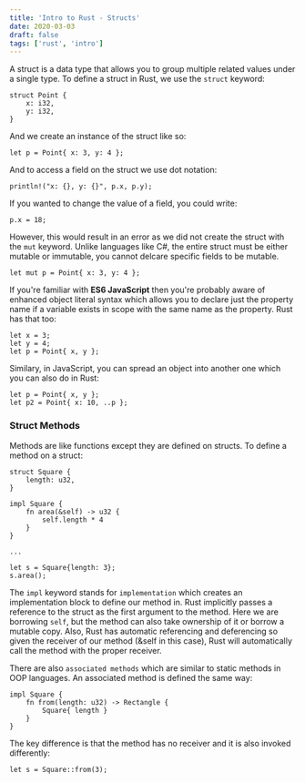 ```yaml
---
title: 'Intro to Rust - Structs'
date: 2020-03-03
draft: false
tags: ['rust', 'intro']
---
```


A struct is a data type that allows you to group multiple related values under a single type. To define a struct in Rust, we use the `struct` keyword:

```
struct Point {
    x: i32,
    y: i32,
}
```

And we create an instance of the struct like so:

```
let p = Point{ x: 3, y: 4 };
```

And to access a field on the struct we use dot notation:

```
println!("x: {}, y: {}", p.x, p.y);
```

If you wanted to change the value of a field, you could write:

```
p.x = 18;
```

However, this would result in an error as we did not create the struct with the `mut` keyword. Unlike languages like C#, the entire struct must be either mutable or immutable, you cannot delcare specific fields to be mutable.

```
let mut p = Point{ x: 3, y: 4 };
```

If you're familiar with **ES6 JavaScript** then you're probably aware of enhanced object literal syntax which allows you to declare just the property name if a variable exists in scope with the same name as the property. Rust has that too:

```
let x = 3;
let y = 4;
let p = Point{ x, y };
```

Similary, in JavaScript, you can spread an object into another one which you can also do in Rust:

```
let p = Point{ x, y };
let p2 = Point{ x: 10, ..p };
```

### Struct Methods

Methods are like functions except they are defined on structs. To define a method on a struct:

```
struct Square {
    length: u32,
}

impl Square {
    fn area(&self) -> u32 {
        self.length * 4
    }
}

...

let s = Square{length: 3};
s.area();
```

The `impl` keyword stands for `implementation` which creates an implementation block to define our method in. Rust implicitly passes a reference to the struct as the first argument to the method. Here we are borrowing `self`, but the method can also take ownership of it or borrow a mutable copy. Also, Rust has automatic referencing and deferencing so given the receiver of our method (&self in this case), Rust will automatically call the method with the proper receiver.

There are also `associated methods` which are similar to static methods in OOP languages. An associated method is defined the same way:

```
impl Square {
    fn from(length: u32) -> Rectangle {
        Square{ length }
    }
}
```

The key difference is that the method has no receiver and it is also invoked differently:

```
let s = Square::from(3);
```
